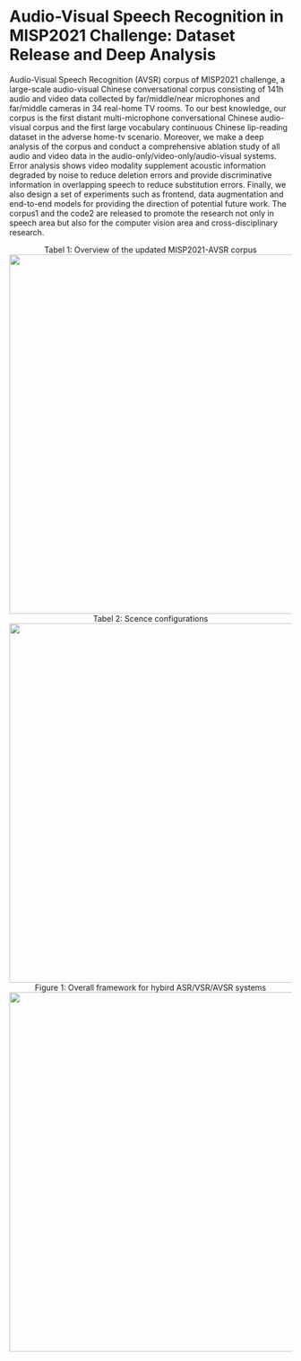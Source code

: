 # Audio-Visual Speech Recognition in MISP2021 Challenge: Dataset Release and Deep Analysis

Audio-Visual Speech Recognition (AVSR) corpus of MISP2021 challenge, a large-scale audio-visual Chinese conversational corpus consisting of 141h audio and video data collected by far/middle/near microphones and far/middle cameras in 34 real-home TV rooms. To our best knowledge, our corpus is the first distant multi-microphone conversational Chinese audio-visual corpus and the first large vocabulary continuous Chinese lip-reading dataset in the adverse home-tv scenario. Moreover, we make a deep analysis of the corpus and conduct a comprehensive ablation study of all audio and video data in the audio-only/video-only/audio-visual systems. Error analysis shows video modality supplement acoustic information degraded by noise to reduce deletion errors and provide discriminative information in overlapping speech to reduce substitution errors. Finally, we also design a set of experiments such as frontend, data augmentation and end-to-end models for providing the direction of potential future work. The corpus1 and the code2 are released to promote the research not only in speech area but also for the computer vision area and cross-disciplinary research.



<div align="center"> Tabel 1: Overview of the updated MISP2021-AVSR corpus</div>
<div align="center"><img src="https://github.com/mispchallenge/MISP2021-AVSR/blob/main/images/corpus.png" width="640"/></div>


<div align="center"> Tabel 2: Scence configurations</div>
<div align="center"><img src="https://github.com/mispchallenge/MISP2021-AVSR/blob/main/images/scence.png" width="640"/></div>

<div align="center"> Figure 1: Overall framework for hybird ASR/VSR/AVSR systems</div>
<div align="center"><img src="https://github.com/mispchallenge/MISP2021-AVSR/blob/main/images/framework.png" width="640"/></div>







